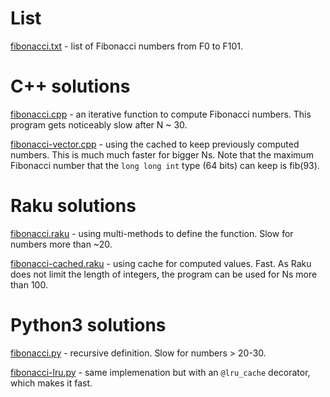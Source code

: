 # List

[fibonacci.txt](fibonacci.txt) - list of Fibonacci numbers from F0 to F101.

# C++ solutions

[fibonacci.cpp](fibonacci.cpp) - an iterative function to compute Fibonacci numbers. This program gets noticeably slow after N ~ 30.

[fibonacci-vector.cpp](fibonacci-vector.cpp) - using the cached to keep previously computed numbers. This is much much faster for bigger Ns. Note that the maximum Fibonacci number that the `long long int` type (64 bits) can keep is fib(93).

# Raku solutions

[fibonacci.raku](fibonacci.raku) - using multi-methods to define the function. Slow for numbers more than ~20.

[fibonacci-cached.raku](fibonacci-cached.raku) - using cache for computed values. Fast. As Raku does not limit the length of integers, the program can be used for Ns more than 100.

# Python3 solutions

[fibonacci.py](fibonacci.py) - recursive definition. Slow for numbers > 20-30.

[fibonacci-lru.py](fibonacci-lru.py) - same implemenation but with an `@lru_cache` decorator, which makes it fast.
